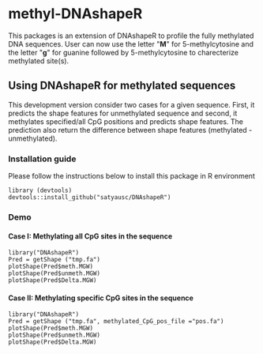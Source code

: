 # methyl-DNAshapeR

This packages is an extension of DNAshapeR to profile the fully methylated DNA sequences. User can now use the letter \"**M**\" for 5-methylcytosine and the letter \"**g**\" for guanine followed by 5-methylcytosine to charecterize methylated site(s). 

## Using DNAshapeR for methylated sequences

This development version consider two cases for a given sequence. First, it predicts the shape features for unmethylated sequence and second, it methylates specified/all CpG positions and predicts shape features. The prediction also return the difference between shape features (methylated - unmethylated).
### Installation guide 
Please follow the instructions below to install this package in R environment 
```{r}
library (devtools)
devtools::install_github("satyausc/DNAshapeR") 
```
### Demo
#### Case I: Methylating all CpG sites in the sequence
```{r}
library("DNAshapeR")
Pred = getShape ("tmp.fa")
plotShape(Pred$meth.MGW)
plotShape(Pred$unmeth.MGW)
plotShape(Pred$Delta.MGW)
```
#### Case II: Methylating specific CpG sites in the sequence
```{r}
library("DNAshapeR")
Pred = getShape ("tmp.fa", methylated_CpG_pos_file ="pos.fa")
plotShape(Pred$meth.MGW)
plotShape(Pred$unmeth.MGW)
plotShape(Pred$Delta.MGW)
```

